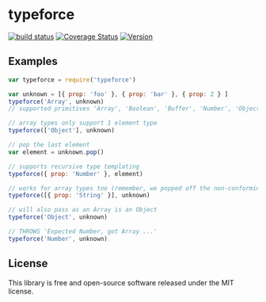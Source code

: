 # typeforce

[![build status](https://secure.travis-ci.org/dcousens/typeforce.png)](http://travis-ci.org/dcousens/typeforce)
[![Coverage Status](https://coveralls.io/repos/dcousens/typeforce/badge.png)](https://coveralls.io/r/dcousens/typeforce)
[![Version](http://img.shields.io/npm/v/typeforce.svg)](https://www.npmjs.org/package/typeforce)


## Examples

``` javascript
var typeforce = require('typeforce')

var unknown = [{ prop: 'foo' }, { prop: 'bar' }, { prop: 2 } ]
typeforce('Array', unknown)
// supported primitives 'Array', 'Boolean', 'Buffer', 'Number', 'Object', 'String'

// array types only support 1 element type
typeforce(['Object'], unknown)

// pop the last element
var element = unknown.pop()

// supports recursive type templating
typeforce({ prop: 'Number' }, element)

// works for array types too (remember, we popped off the non-conforming element)
typeforce([{ prop: 'String' }], unknown)

// will also pass as an Array is an Object
typeforce('Object', unknown)

// THROWS 'Expected Number, got Array ...'
typeforce('Number', unknown)
```

## License

This library is free and open-source software released under the MIT license.

